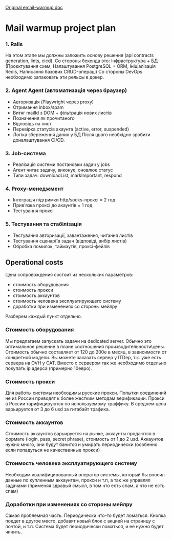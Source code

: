  [Original email-warmup doc](./2025-06-18-email-warmup)
# Mail warmup project plan
### 1. Rails
На этом этапе мы должны заложить основу решения (api contracts generation, lints, cicd).
Со стороны бекенда это:
Інфраструктура + БД (Проєктування схем, Налаштування PostgreSQL + ORM, Ініціалізація Redis, Написання базових CRUD-операці)
Со стороны DevOps необходимо запаковать эти рельсы в докер.
### 2. Agent Agent (автоматизація через браузер)
- Авторизація (Playwright через proxy)
- Отримання inbox/spam
- Витяг mailId з DOM + фільтрація нових листів
- Позначення як прочитаного
- Відповідь на лист
- Перевірка статусів акаунта (active, error, suspended)
- Логіка збереження даних у БД
Після цього необхідно зробити доналаштування CI/CD.
### 3. Job-система
- Реалізація системи постановки задач у jobs
- Агент читає задачу, виконує, оновлює статус
- Типи задач: downloadList, markImportant, respond
### 4. Proxy-менеджмент
- Інтеграція підтримки http/socks-проксі = 2 год
- Прив’язка проксі до акаунтів = 1 год
- Тестування проксі
### 5. Тестування та стабілізація
- Тестування авторизації, завантаження, читання листів
- Тестування сценаріїв задач (відповіді, вибір листів)
- Обробка помилок, таймаутів, проксі-фейлів 



## Operational costs
Цена сопровождения состоит из нескольких параметров:
- стоимость оборудования
- стоимость прокси
- стоимость аккаунтов
- стоимость человека эксплуатирующего систему
- доработки при изменениях со стороны мейлру

Разберем каждый пункт отдельно.
### Стоимость оборудования
Мы предлагаем запускать задачи на dedicated server. Обычно это оптимальное решение в плане соотношения производительности\цены. Стоимость обычно составляет от 120 до 200e в месяц, в зависимости от конкретной модели. Вы можете заказать сервер у ITDep, т.к. уже есть сервера на OVH у CAT. Вместо с сервером так же необходимо отдельно покупать ip адерса (примерно 10евро).

### Стоимость прокси
Для работы системы необходимы русские прокси. Попытки соединений не из России приводят к более жестким методам верификации. Прокси в России тарифицируются по используемому траффику. В среднем цена варьируется от 3 до 6 usd за гигабайт трафика.

### Стоимость аккаунтов
Стоимость аккаунтов варьируется на рынке, аккаунты продаются в формате (login, pass, secret phrase), стоимость от 1 до 2 usd. Аккаунтов нужно много, они будут банится и умирать периодически (особенно если попадуться не качественные прокси)

### Стоимость человека эксплуатирующего систему
Необходим квалифицированный оператор системы, который бы вносил данные по купленным аккаунтам, прокси и т.п, а так же управлял задачами (применяя здравый смысл, в том что есть спам, а что не есть спам)

### Доработки при изменениях со стороны мейлру
Самая проблемная часть. Периодически что-то будет ломаться. Кнопка поедет в другое место, добавят новый блок с акцией на страницу с почтой, и т.п. Система будет периодически ломаться, и ее нужно будет чинить.